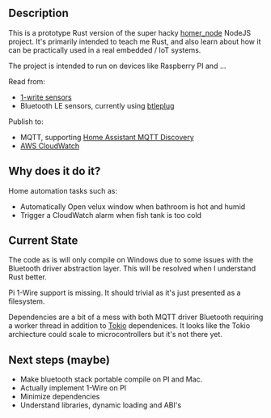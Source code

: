 ## Description
This is a prototype Rust version of the super hacky [homer_node](https://github.com/egoward/homer-node) NodeJS project.  It's primarily intended to teach me Rust, and also learn about how it can be practically used in a real embedded / IoT systems.

The project is intended to run on devices like Raspberry PI and  ...

Read from:
- [1-write sensors](https://tutorials-raspberrypi.com/raspberry-pi-temperature-sensor-1wire-ds18b20/)
- Bluetooth LE sensors, currently using [btleplug](https://github.com/deviceplug/btleplug)

Publish to:
- MQTT, supporting [Home Assistant MQTT Discovery](https://www.home-assistant.io/docs/mqtt/discovery/) 
- [AWS CloudWatch](https://aws.amazon.com/cloudwatch/)


## Why does it do it?
Home automation tasks such as:
- Automatically Open velux window when bathroom is hot and humid
- Trigger a CloudWatch alarm when fish tank is too cold


## Current State

The code as is will only compile on Windows due to some issues with the Bluetooth driver abstraction layer.  This will be resolved when I understand Rust better.

Pi 1-Wire support is missing.  It should trivial as it's just presented as a filesystem.

Dependencies are a bit of a mess with both MQTT driver Bluetooth requiring a worker thread in addition to [Tokio](https://tokio.rs/) dependenices.  It looks like the Tokio archiecture could scale to microcontrollers but it's not there yet.

## Next steps (maybe)

- Make bluetooth stack portable compile on PI and Mac.
- Actually implement 1-Wire on PI
- Minimize dependencies
- Understand libraries, dynamic loading and ABI's